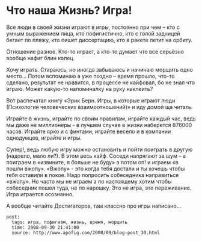 # Что наша Жизнь? Игра!

Все люди в своей жизни играют в игры, постоянно при чем – кто с умным выражением лица, 
кто пофигистично, кто с голой задницей бегает по пляжу, кто пишет диссертацию, кто в 
ракете летит на орбиту.

Отношение разное. Кто-то играет, а кто-то думает что все серьёзно вообще нафиг блин 
капец.

Хочу играть. Стараюсь, но иногда забываюсь и начинаю морщить одно место... Потом вспоминаю 
а уже поздно – время прошло, что-то сделано, результат не нравится, в процессе не 
кайфовал, бо не знал что играю. Может какую-то напоминалку на руку наклеить?

Вот распечатал книгу «Эрик Берн. Игры, в которые играют люди (Психология человеческих 
взаимоотношений)» и иду домой ща читать.

Играйте в жизнь, играйте по своим правилам, играйте каждый час, ведь мы даже не 
миллионеры - в лучшем случае в жизни наберется 876000 часов. Играйте ярко и с финтами, 
играйте весело и в компании однодумцев, играйте и игры.

Супер!, ведь любую игру можно остановить и пойти поиграть в другую (надоело, мало 
ли?). В этом весь кайф. Соседи напрягают за шум – а поиграем в «извините, я больше 
не буду» а потом оп! и играем «в пошли вжопу». «Вжопу» - это когда тебя достали и ты 
хочешь чтобы тебя оставили в покое. Надо попросить собеседника направиться «вжопу». 
Но часто мы не играем а по настоящему хотим чтобы собеседник пошел туда, не по нарошку. 
Это не игра, это переживание. Игра играется осознанно.

А вообще читайте Достигаторов, там классно про игры написано...

```
post:   
  tags: игра, пофигизм, жизнь, время, морщить
  time: 2008-09-30 21:41:00
  source: http://www.apofig.com/2008/09/blog-post_30.html
```